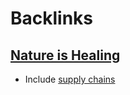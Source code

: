
# Backlinks
## [Nature is Healing](<Nature is Healing.md>)
- Include [supply chains](<supply chains.md>)

